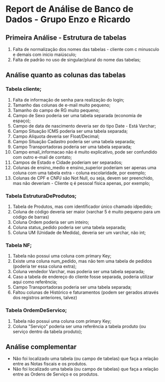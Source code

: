 # Report de Análise de  Banco de Dados - Grupo Enzo e Ricardo

## Primeira Análise - Estrutura de tabelas

1. Falta de normalização dos nomes das tabelas - cliente com c minusculo e demais com inicio maiúsculo;
2. Falta de padrão no uso de singular/plural do nome das tabelas;

## Análise quanto as colunas das tabelas
### Tabela cliente;

1. Falta de informação de senha para realização do login;
2. Tamanho das colunas de e-mail muito pequeno;
3. Tamanho do campo de RG muito pequeno;
4. Campo de Sexo poderia ser uma tabela separada (economia de espaço);
5. Campo de data de nascimento deveria ser do tipo Date - Está Varchar;
6. Campo Situação ICMS poderia ser uma tabela separada;
7. Campo Alíquota deveria ser Float/Decimal;
8. Campo Situação Cadastro poderia ser uma tabela separada;
9. Campo Transportadoras poderia ser uma tabela separada;
10. Campo email_informacao não é muito explicativo, pode ser confundido com outro e-mail de contato;
11. Campos de Estado e Cidade poderiam ser separados;
12. Colunas de ensino_medio e ensino_superior poderiam ser apenas uma coluna com uma tabela extra - coluna escolaridade, por exemplo;
13. Colunas de CPF e CNPJ são Not Null, ou seja, devem ser preenchido, mas não deveriam - Cliente q é pessoal física apenas, por exemplo;

### Tabela EstruturaDeProdutos;

1. Tabela de Produtos, mas com identificador único chamado idpedido;
2. Coluna de código deveria ser maior (varchar 5 é muito pequeno para um código de barras)
3. Coluna Ordem poderia ser um inteiro;
4. Coluna status_pedido poderia ser uma tabela separada;
5. Coluna UM (Unidade de Medida), deveria ser um varchar, não int;

### Tabela NF;

1. Tabela não possui uma coluna com primary Key;
2. Existe uma coluna num_pedido, mas não tem uma tabela de pedidos (poderia ter essa coluna extra);
3. Coluna vendedor Varchar, mas poderia ser uma tabela separada;
4. Caso a tabela de endereço do cliente fosse separada, poderia utilizar aqui como referência;
5. Campo Transportadoras poderia ser uma tabela separada;
6. Faltou colunas de Histórico e faturamentos (podem ser gerados através dos registros anteriores, talvez)

### Tabela OrdemDeServico;

1. Tabela não possui uma coluna com primary Key;
2. Coluna "Serviço" poderia ser uma referência a tabela produto (ou serviço dentro da tabela produto);


## Análise complementar

- Não foi localizado uma tabela (ou campo de tabelas) que faça a relação entre as Notas fiscais e os produtos.
- Não foi localizado uma tabela (ou campo de tabelas) que faça a relação entre as Ordens de Serviço e os produtos.